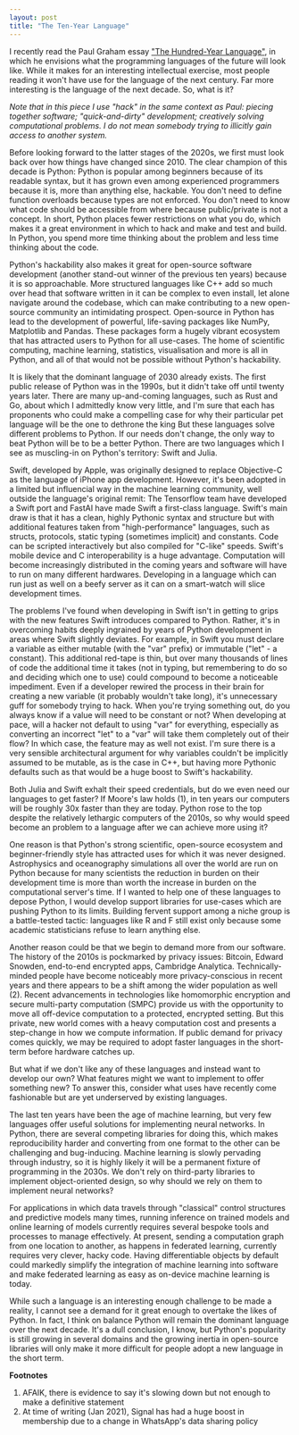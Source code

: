 ```yaml
---
layout: post
title: "The Ten-Year Language"
---
```

I recently read the Paul Graham essay
["The Hundred-Year Language"][hundred-year],
in which he envisions what the programming languages of the future
will look like.
While it makes for an interesting intellectual exercise,
most people reading it won't have use
for the language of the next century.
Far more interesting
is the language of the next decade.
So, what is it?

_Note that in this piece
I use "hack" in the same context as Paul:
piecing together software;
"quick-and-dirty" development;
creatively solving computational problems.
I do not mean somebody trying
to illicitly gain access to another system._

Before looking forward to the latter stages of the 2020s,
we first must look back over how things have changed since 2010.
The clear champion of this decade is Python:
Python is popular among beginners
because of its readable syntax,
but it has grown even among experienced programmers because it is,
more than anything else,
hackable.
You don't need to define function overloads
because types are not enforced.
You don't need to know what code should be
accessible from where
because public/private is not a concept.
In short,
Python places fewer restrictions
on what you do,
which makes it a great environment
in which to hack and make and test and build.
In Python, you spend more time thinking
about the problem
and less time thinking about the code.

Python's hackability also makes it great
for open-source software development
(another stand-out winner of the previous ten years)
because it is so approachable.
More structured languages
like C++
add so much over head that software
written in it
can be complex to even install,
let alone navigate around the codebase,
which can make contributing to a new open-source community
an intimidating prospect.
Open-source in Python has lead to the development
of powerful,
life-saving packages like NumPy,
Matplotlib
and Pandas.
These packages form a hugely vibrant ecosystem
that has attracted users to Python for all use-cases.
The home of scientific computing,
machine learning, statistics,
visualisation and more is all in Python,
and all of that would not be possible
without Python's hackability.

It is likely that the dominant language of 2030 already exists.
The first public release of Python was in the 1990s,
but it didn't take off until twenty years later.
There are many up-and-coming languages,
such as Rust and Go,
about which I admittedly know very little,
and I'm sure that each has proponents
who could make a compelling case for why their particular pet language
will be the one to dethrone the king
But these languages solve different problems to Python.
If our needs don't change,
the only way to beat Python will be
to be a better Python.
There are two languages which I see as muscling-in
on Python's territory:
Swift and Julia.

Swift, developed by Apple,
was originally designed to replace Objective-C
as the language of iPhone app development.
However,
it's been adopted in a limited but influencial way in the machine learning community,
well outside the language's original remit:
The Tensorflow team have developed a Swift port
and FastAI have made Swift a first-class language.
Swift's main draw is that it has a clean,
highly Pythonic syntax and structure
but with additional features taken from "high-performance" languages,
such as structs, protocols, static typing (sometimes implicit) and constants.
Code can be scripted interactively
but also compiled for "C-like" speeds.
Swift's mobile device and C interoperability is a huge advantage.
Computation will become increasingly distributed
in the coming years
and software will have to run on many different hardwares.
Developing in a language which can run just as well on a beefy server
as it can on a smart-watch will slice development times.

The problems I've found when developing in Swift
isn't in getting to grips with the new features Swift introduces compared to Python.
Rather, it's in overcoming habits
deeply ingrained by years of Python development
in areas where Swift slightly deviates.
For example, in Swift you must declare a variable as either mutable
(with the "var" prefix)
or immutable
("let" - a constant).
This additional red-tape is thin,
but over many thousands of lines of code the additional time it takes
(not in typing, but remembering to do so and deciding which one to use)
could compound to become a noticeable impediment.
Even if a developer rewired the process in their brain for creating a new variable
(it probably wouldn't take long),
it's unnecessary guff for somebody trying to hack.
When you're trying something out, do you always know if a value will need to be constant or not?
When developing at pace, will a hacker not default to using "var" for everything,
especially as converting an incorrect "let" to a "var"
will take them completely out of their flow?
In which case, the feature may as well not exist.
I'm sure there is a very sensible architectural argument
for why variables couldn't be implicitly assumed to be mutable,
as is the case in C++,
but having more Pythonic defaults such as that would be a huge boost to Swift's hackability.

Both Julia and Swift exhalt their speed credentials,
but do we even need our languages to get faster?
If Moore's law holds (1),
in ten years our computers will be roughly 30x faster than they are today.
Python rose to the top despite the relatively lethargic computers of the 2010s,
so why would speed become an problem to a language after we can achieve more using it?

One reason is that Python's strong scientific,
open-source ecosystem and beginner-friendly style has attracted uses for which it was never designed.
Astrophysics and oceanography simulations all over the world are run on Python
because for many scientists the reduction in burden on their development time
is more than worth the increase in burden on the computational server's time.
If I wanted to help one of these languages to depose Python,
I would develop support libraries for use-cases which are pushing Python to its limits.
Building fervent support among a niche group is a battle-tested tactic:
languages like R and F still exist only
because some academic statisticians refuse to learn anything else.

Another reason could be that we begin to demand more from our software.
The history of the 2010s is pockmarked by privacy issues:
Bitcoin, Edward Snowden, end-to-end encrypted apps, Cambridge Analytica.
Technically-minded people have become noticeably more privacy-conscious in recent years
and there appears to be a shift among the wider population as well (2).
Recent advancements in technologies
like homomorphic encryption
and secure multi-party computation (SMPC)
provide us with the opportunity to move all off-device computation to a protected,
encrypted setting.
But this private, new world comes with a heavy computation cost
and presents a step-change in how we compute information.
If public demand for privacy comes quickly,
we may be required to adopt faster languages in the short-term
before hardware catches up.

But what if we don't like any of these languages
and instead want to develop our own?
What features might we want to implement to offer something new?
To answer this,
consider what uses have recently come fashionable
but are yet underserved by existing languages.

The last ten years have been the age of machine learning,
but very few languages offer useful solutions for implementing neural networks.
In Python, there are several competing libraries for doing this,
which makes reproducibility harder
and converting from one format to the other
can be challenging and bug-inducing.
Machine learning is slowly pervading through industry,
so it is highly likely it will be
a permanent fixture of programming
in the 2030s.
We don't rely on third-party libraries
to implement object-oriented design,
so why should we rely on them to implement neural networks?

For applications in which data travels through "classical" control structures
and predictive models many times,
running inference on trained models and online learning of models currently requires
several bespoke tools and processes
to manage effectively.
At present,
sending a computation graph
from one location to another,
as happens in federated learning,
currently requires
very clever,
hacky code.
Having differentiable objects by default
could markedly simplify
the integration of machine learning into software
and make federated learning as easy
as on-device machine learning is today.

While such a language is an interesting enough challenge to be made a reality,
I cannot see a demand for it great enough
to overtake the likes of Python.
In fact,
I think on balance Python will remain
the dominant language over the next decade.
It's a dull conclusion,
I know,
but Python's popularity is still growing in several domains
and the growing inertia in open-source libraries will only
make it more difficult
for people adopt a new language
in the short term.

**Footnotes**

1. AFAIK, there is evidence to say it's slowing down but not enough to make a definitive statement
2. At time of writing (Jan 2021),
Signal has had a huge boost in membership
due to a change
in WhatsApp's data sharing policy

[hundred-year]: http://www.paulgraham.com/hundred.html
